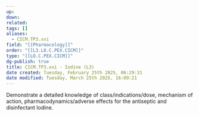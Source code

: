 ```yaml
---
up: 
down: 
related: 
tags: []
aliases:
  - CICM.TP3.xvi
field: "[[Pharmacology]]"
order: "[[L3.LO.C.PEX.CICM]]"
type: "[[LO.C.PEX.CICM]]"
dg-publish: true
title: CICM.TP3.xxi - Iodine (L3)
date created: Tuesday, February 25th 2025, 06:29:31
date modified: Tuesday, March 25th 2025, 16:09:21
---
```


Demonstrate a detailed knowledge of class/indications/dose, mechanism of action, pharmacodynamics/adverse effects for the antiseptic and disinfectant Iodine.
